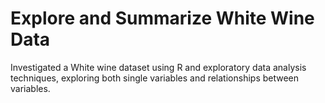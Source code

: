 # Explore and Summarize White Wine Data

Investigated a White wine dataset using R and exploratory data analysis techniques, exploring both single variables and relationships between variables.